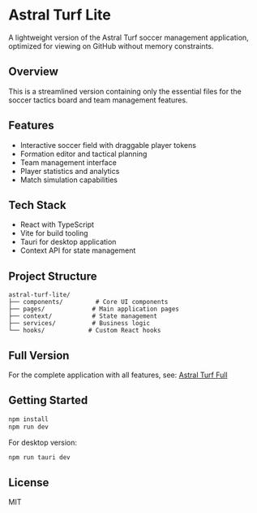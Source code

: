 # Astral Turf Lite

A lightweight version of the Astral Turf soccer management application, optimized for viewing on GitHub without memory constraints.

## Overview

This is a streamlined version containing only the essential files for the soccer tactics board and team management features.

## Features

- Interactive soccer field with draggable player tokens
- Formation editor and tactical planning
- Team management interface
- Player statistics and analytics
- Match simulation capabilities

## Tech Stack

- React with TypeScript
- Vite for build tooling
- Tauri for desktop application
- Context API for state management

## Project Structure

```
astral-turf-lite/
├── components/         # Core UI components
├── pages/             # Main application pages
├── context/           # State management
├── services/          # Business logic
└── hooks/            # Custom React hooks
```

## Full Version

For the complete application with all features, see: [Astral Turf Full](https://github.com/Damatnic/astral-turf)

## Getting Started

```bash
npm install
npm run dev
```

For desktop version:
```bash
npm run tauri dev
```

## License

MIT